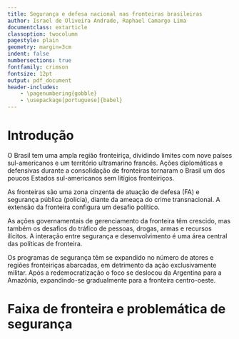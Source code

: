 ```yaml
---
title: Segurança e defesa nacional nas fronteiras brasileiras
author: Israel de Oliveira Andrade, Raphael Camargo Lima
documentclass: extarticle
classoption: twocolumn
pagestyle: plain
geometry: margin=3cm
indent: false
numbersections: true
fontfamily: crimson
fontsize: 12pt
output: pdf_document
header-includes:
	- \pagenumbering{gobble}
	- \usepackage[portuguese]{babel}
---
```

# Introdução

O Brasil tem uma ampla região fronteiriça, dividindo limites com nove países sul-americanos e um território ultramarino francês. Ações diplomáticas e defensivas durante a consolidação de fronteiras tornaram o Brasil um dos poucos Estados sul-americanos sem litígios fronteiriços.

As fronteiras são uma zona cinzenta de atuação de defesa (FA) e segurança pública (polícia), diante da ameaça do crime transnacional. A extensão da fronteira configura um desafio político.

As ações governamentais de gerenciamento da fronteira têm crescido, mas também os desafios do tráfico de pessoas, drogas, armas e recursos ilícitos. A interação entre segurança e desenvolvimento é uma área central das políticas de fronteira.

Os programas de segurança têm se expandido no número de atores e regiões fronteiriças abarcadas, em detrimento da ação exclusivamente militar. Após a redemocratização o foco se deslocou da Argentina para a Amazônia, expandindo-se gradualmente para a fronteira centro-oeste. 

# Faixa de fronteira e problemática de segurança
